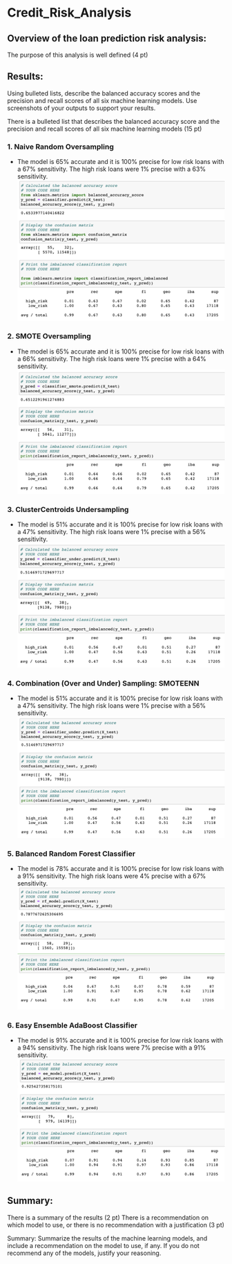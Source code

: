 # Credit_Risk_Analysis

## Overview of the loan prediction risk analysis:

The purpose of this analysis is well defined (4 pt)



## Results:
Using bulleted lists, describe the balanced accuracy scores and the precision and recall scores of all six machine learning models. Use screenshots of your outputs to support your results.

There is a bulleted list that describes the balanced accuracy score and the precision and recall scores of all six machine learning models (15 pt)
### 1. Naive Random Oversampling
- The model is 65% accurate and it is 100% precise for low risk loans with a 67% sensitivity. The high risk loans were 1% precise with a 63% sensitivity.
![image 1](https://github.com/chloebellehooton/Credit_Risk_Analysis/blob/main/images/naive_random_oversampling.png)

### 2. SMOTE Oversampling
- The model is 65% accurate and it is 100% precise for low risk loans with a 66% sensitivity. The high risk loans were 1% precise with a 64% sensitivity.
![image ](https://github.com/chloebellehooton/Credit_Risk_Analysis/blob/main/images/SMOTE_oversampling.png)

### 3. ClusterCentroids Undersampling
- The model is 51% accurate and it is 100% precise for low risk loans with a 47% sensitivity. The high risk loans were 1% precise with a 56% sensitivity.
![image ](https://github.com/chloebellehooton/Credit_Risk_Analysis/blob/main/images/undersampling.png)

### 4. Combination (Over and Under) Sampling: SMOTEENN
- The model is 51% accurate and it is 100% precise for low risk loans with a 47% sensitivity. The high risk loans were 1% precise with a 56% sensitivity.
![image ](https://github.com/chloebellehooton/Credit_Risk_Analysis/blob/main/images/SMOTEENN.png)

### 5. Balanced Random Forest Classifier
- The model is 78% accurate and it is 100% precise for low risk loans with a 91% sensitivity. The high risk loans were 4% precise with a 67% sensitivity.
![image ](https://github.com/chloebellehooton/Credit_Risk_Analysis/blob/main/images/balanced_random_forest_classifier.png)

### 6. Easy Ensemble AdaBoost Classifier
- The model is 91% accurate and it is 100% precise for low risk loans with a 94% sensitivity. The high risk loans were 7% precise with a 91% sensitivity.
![image ](https://github.com/chloebellehooton/Credit_Risk_Analysis/blob/main/images/Easy_Ensemble_AdaBoost_Classifier.png)




## Summary:

There is a summary of the results (2 pt)
There is a recommendation on which model to use, or there is no recommendation with a justification (3 pt)

Summary: Summarize the results of the machine learning models, and include a recommendation on the model to use, if any. If you do not recommend any of the models, justify your reasoning.
